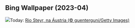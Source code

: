 ## Bing Wallpaper (2023-04)
![](https://www.bing.com/th?id=OHR.SteyrRiver_PT-BR1509905208_UHD.jpg&w=1000)Today: [Rio Steyr, na Áustria (© guenterguni/Getty Images)](https://www.bing.com/th?id=OHR.SteyrRiver_PT-BR1509905208_UHD.jpg)